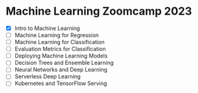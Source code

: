 # Machine Learning Zoomcamp 2023

- [X] Intro to Machine Learning
- [ ] Machine Learning for Regression
- [ ] Machine Learning for Classification
- [ ] Evaluation Metrics for Classification
- [ ] Deploying Machine Learning Models
- [ ] Decision Trees and Ensemble Learning
- [ ] Neural Networks and Deep Learning
- [ ] Serverless Deep Learning
- [ ] Kubernetes and TensorFlow Serving
